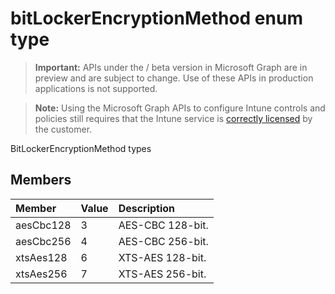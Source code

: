 ﻿# bitLockerEncryptionMethod enum type

> **Important:** APIs under the / beta version in Microsoft Graph are in preview and are subject to change. Use of these APIs in production applications is not supported.

> **Note:** Using the Microsoft Graph APIs to configure Intune controls and policies still requires that the Intune service is [correctly licensed](https://go.microsoft.com/fwlink/?linkid=839381) by the customer.

BitLockerEncryptionMethod types
## Members
|Member|Value|Description|
|:---|:---|:---|
|aesCbc128|3|AES-CBC 128-bit.|
|aesCbc256|4|AES-CBC 256-bit.|
|xtsAes128|6|XTS-AES 128-bit.|
|xtsAes256|7|XTS-AES 256-bit.|











